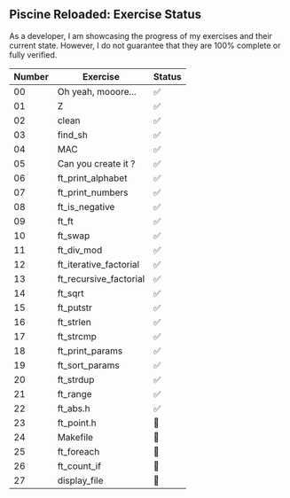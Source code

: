 ## Piscine Reloaded: Exercise Status

As a developer, I am showcasing the progress of my exercises and their current state. However, I do not guarantee that they are 100% complete or fully verified.

| Number | Exercise | Status |
|---|---|---|
| 00 | Oh yeah, mooore... | ✅ |
| 01 | Z | ✅ |
| 02 | clean | ✅ |
| 03 | find_sh | ✅ |
| 04 | MAC | ✅ |
| 05 | Can you create it ? | ✅ |
| 06 | ft_print_alphabet | ✅ |
| 07 | ft_print_numbers | ✅ |
| 08 | ft_is_negative | ✅ |
| 09 | ft_ft | ✅ |
| 10 | ft_swap | ✅ |
| 11 | ft_div_mod | ✅ |
| 12 | ft_iterative_factorial | ✅ |
| 13 | ft_recursive_factorial | ✅ |
| 14 | ft_sqrt | ✅ |
| 15 | ft_putstr | ✅ |
| 16 | ft_strlen | ✅ |
| 17 | ft_strcmp | ✅ |
| 18 | ft_print_params | ✅ |
| 19 | ft_sort_params | ✅ |
| 20 | ft_strdup | ✅ |
| 21 | ft_range | ✅ |
| 22 | ft_abs.h | ✅ |
| 23 | ft_point.h | 🚧 |
| 24 | Makefile | 🚧 |
| 25 | ft_foreach | 🚧 |
| 26 | ft_count_if | 🚧 |
| 27 | display_file | 🚧 |
